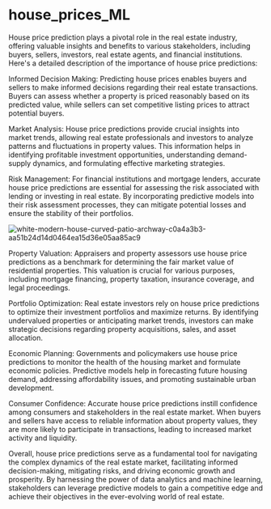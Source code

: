 # house_prices_ML

House price prediction plays a pivotal role in the real estate industry, offering valuable insights and benefits to various stakeholders, including buyers, sellers, investors, real estate agents, and financial institutions. Here's a detailed description of the importance of house price predictions:

Informed Decision Making: Predicting house prices enables buyers and sellers to make informed decisions regarding their real estate transactions. Buyers can assess whether a property is priced reasonably based on its predicted value, while sellers can set competitive listing prices to attract potential buyers.

Market Analysis: House price predictions provide crucial insights into market trends, allowing real estate professionals and investors to analyze patterns and fluctuations in property values. This information helps in identifying profitable investment opportunities, understanding demand-supply dynamics, and formulating effective marketing strategies.

Risk Management: For financial institutions and mortgage lenders, accurate house price predictions are essential for assessing the risk associated with lending or investing in real estate. By incorporating predictive models into their risk assessment processes, they can mitigate potential losses and ensure the stability of their portfolios.



![white-modern-house-curved-patio-archway-c0a4a3b3-aa51b24d14d0464ea15d36e05aa85ac9](https://github.com/Tinku-Choudhary-1992/house_prices_ML/assets/162289654/2f5039c0-e52e-4e98-bcc8-e3b4f1229eb8)


Property Valuation: Appraisers and property assessors use house price predictions as a benchmark for determining the fair market value of residential properties. This valuation is crucial for various purposes, including mortgage financing, property taxation, insurance coverage, and legal proceedings.

Portfolio Optimization: Real estate investors rely on house price predictions to optimize their investment portfolios and maximize returns. By identifying undervalued properties or anticipating market trends, investors can make strategic decisions regarding property acquisitions, sales, and asset allocation.

Economic Planning: Governments and policymakers use house price predictions to monitor the health of the housing market and formulate economic policies. Predictive models help in forecasting future housing demand, addressing affordability issues, and promoting sustainable urban development.

Consumer Confidence: Accurate house price predictions instill confidence among consumers and stakeholders in the real estate market. When buyers and sellers have access to reliable information about property values, they are more likely to participate in transactions, leading to increased market activity and liquidity.

Overall, house price predictions serve as a fundamental tool for navigating the complex dynamics of the real estate market, facilitating informed decision-making, mitigating risks, and driving economic growth and prosperity. By harnessing the power of data analytics and machine learning, stakeholders can leverage predictive models to gain a competitive edge and achieve their objectives in the ever-evolving world of real estate.






